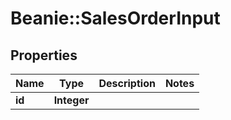 # Beanie::SalesOrderInput

## Properties
Name | Type | Description | Notes
------------ | ------------- | ------------- | -------------
**id** | **Integer** |  | 



